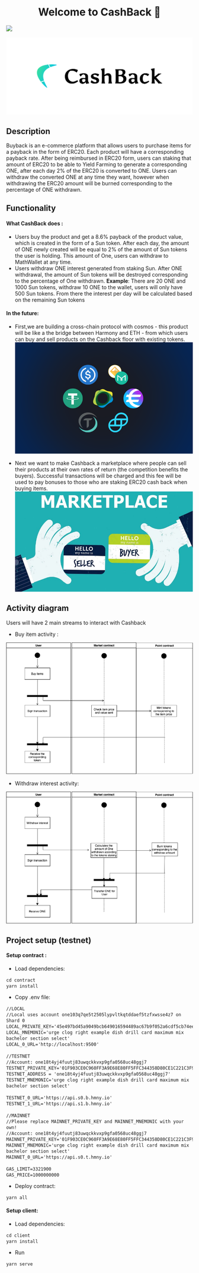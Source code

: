<h1 align="center">Welcome to CashBack 👋</h1>
<p>
  <img src="https://img.shields.io/badge/version-1.0-blue.svg?cacheSeconds=2592000" />
</p>

![](/imageReadme/cover.png)

## Description

Buyback is an e-commerce platform that allows users to purchase items for a payback in the form of ERC20. Each product will have a corresponding payback rate. After being reimbursed in ERC20 form, users can staking that amount of ERC20 to be able to Yield Farming to generate a corresponding ONE, after each day 2% of the ERC20 is converted to ONE. Users can withdraw the converted ONE at any time they want, however when withdrawing the ERC20 amount will be burned corresponding to the percentage of ONE withdrawn.

## Functionality

#### What CashBack does :

- Users buy the product and get a 8.6% payback of the product value, which is created in the form of a Sun token. After each day, the amount of ONE newly created will be equal to 2% of the amount of Sun tokens the user is holding. This amount of One, users can withdraw to MathWallet at any time.
- Users withdraw ONE interest generated from staking Sun. After ONE withdrawal, the amount of Sun tokens will be destroyed corresponding to the percentage of One withdrawn.
  **Example**: There are 20 ONE and 1000 Sun tokens, withdraw 10 ONE to the wallet, users will only have 500 Sun tokens. From there the interest per day will be calculated based on the remaining Sun tokens

#### In the future:

- First,we are building a cross-chain protocol with cosmos - this product will be like a the bridge between Harmony and ETH - from which users can buy and sell products on the Cashback floor with existing tokens.
  ![](/imageReadme/token.png)

- Next we want to make Cashback a marketplace where people can sell their products at their own rates of return (the competition benefits the buyers). Successful transactions will be charged and this fee will be used to pay bonuses to those who are staking ERC20 cash back when buying items.
  ![](/imageReadme/marketplace.jpg)

## Activity diagram

Users will have 2 main streams to interact with Cashback

- Buy item activity :

![](/imageReadme/BuyDiagram.png)

- Withdraw interest activity:

![](/imageReadme/WithdrawDiagram.png)

## Project setup (testnet)

#### Setup contract :

- Load dependencies:

```
cd contract
yarn install
```

- Copy .env file:

```
//LOCAL
//Local uses account one103q7qe5t2505lypvltkqtddaef5tzfxwsse4z7 on Shard 0
LOCAL_PRIVATE_KEY='45e497bd45a9049bcb649016594489ac67b9f052a6cdf5cb74ee2427a60bf25e'
LOCAL_MNEMONIC='urge clog right example dish drill card maximum mix bachelor section select'
LOCAL_0_URL='http://localhost:9500'

//TESTNET
//Account: one18t4yj4fuutj83uwqckkvxp9gfa0568uc48ggj7
TESTNET_PRIVATE_KEY='01F903CE0C960FF3A9E68E80FF5FFC344358D80CE1C221C3F9711AF07F83A3BD'
TESTNET_ADDRESS = 'one18t4yj4fuutj83uwqckkvxp9gfa0568uc48ggj7'
TESTNET_MNEMONIC='urge clog right example dish drill card maximum mix bachelor section select'

TESTNET_0_URL='https://api.s0.b.hmny.io'
TESTNET_1_URL='https://api.s1.b.hmny.io'

//MAINNET
//Please replace MAINNET_PRIVATE_KEY and MAINNET_MNEMONIC with your own!
//Account: one18t4yj4fuutj83uwqckkvxp9gfa0568uc48ggj7
MAINNET_PRIVATE_KEY='01F903CE0C960FF3A9E68E80FF5FFC344358D80CE1C221C3F9711AF07F83A3BD'
MAINNET_MNEMONIC='urge clog right example dish drill card maximum mix bachelor section select'
MAINNET_0_URL='https://api.s0.t.hmny.io'

GAS_LIMIT=3321900
GAS_PRICE=1000000000
```

- Deploy contract:

```
yarn all
```

#### Setup client:

- Load dependencies:

```
cd client
yarn install
```

- Run

```
yarn serve
```
